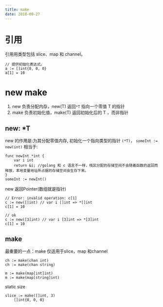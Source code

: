 ```yaml
---
title: make
date: 2018-09-27
---
```

# 引用
引⽤用类型包括 slice、map 和 channel。

    // 提供初始化表达式。
    a := []int{0, 0, 0}
    a[1] = 10

# new make
1. new 负责分配内存，new(T) 返回`*T` 指向一个零值 T 的指针
2. make 负责初始化值，make(T) 返回初始化后的 T ，而非指针

## new: *T
new 的作用是:为其分配零值内存, 初始化一个指向类型的指针 `(*T)`，
`someInt := new(int)` 相当于:

    func newInt *int {
        var i int
        return &i; //golang 和 c 语言不一样，栈区分配的存储空间不会随着函数的返回而释放，本地变量地址所占据的存储空间会生存下来。 
    }
    someInt := newInt()

new 返回Pointer(数组就是指针)

	// Error: invalid operation: c[1]
	c := new([]int) // var i []int => *[]int
	c[1] = 10

    // ok
	c := new([3]int) // var i [3]int => *[3]int
	c[1] = 10

## make
最重要的一点：make 仅适用于slice，map 和channel

    ch := make(chan int)
    ch := make(chan string)

    m := make(map[int]int)
    m := make(map[string]int)

static size

    slice := make([]int, 3)
        []int{0, 0, 0}